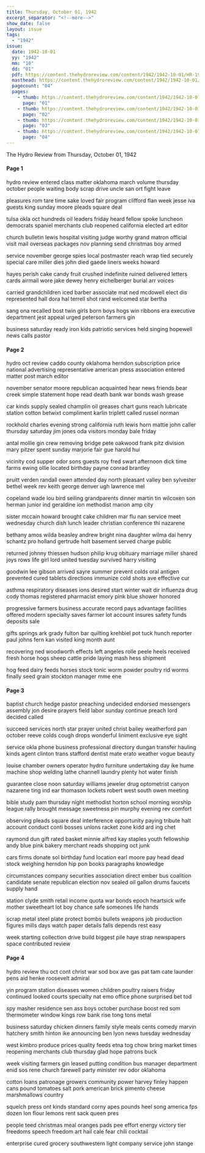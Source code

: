 ```yaml
---
title: Thursday, October 01, 1942
excerpt_separator: "<!--more-->"
show_date: false
layout: issue
tags:
  - "1942"
issue:
  date: 1942-10-01
  yy: "1942"
  mm: "10"
  dd: "01"
  pdf: https://content.thehydroreview.com/content/1942/1942-10-01/HR-1942-10-01.pdf
  masthead: https://content.thehydroreview.com/content/1942/1942-10-01/masthead/HR-1942-10-01.jpg
  pagecount: "04"
  pages:
    - thumb: https://content.thehydroreview.com/content/1942/1942-10-01/thumbnails/HR-1942-10-01-01.jpg
      page: "01"
    - thumb: https://content.thehydroreview.com/content/1942/1942-10-01/thumbnails/HR-1942-10-01-02.jpg
      page: "02"
    - thumb: https://content.thehydroreview.com/content/1942/1942-10-01/thumbnails/HR-1942-10-01-03.jpg
      page: "03"
    - thumb: https://content.thehydroreview.com/content/1942/1942-10-01/thumbnails/HR-1942-10-01-04.jpg
      page: "04"
---
```


The Hydro Review from Thursday, October 01, 1942

<!--more-->

<h4>Page 1</h4>
<p>hydro review entered class matter oklahoma march volume thursday october people waiting body scrap drive uncle san ort fight leave</p>
<p>pleasures rom tare time sake loved fair program clifford flan week jesse iva guests king sunday moore pleads square deal</p>
<p>tulsa okla oct hundreds oil leaders friday heard fellow spoke luncheon democrats spaniel merchants club reopened california elected art editor</p>
<p>church bulletin lewis hospital visiting judge worthy grand matron official visit mail overseas packages nov planning send christmas boy armed</p>
<p>service november george spies local postmaster reach wrap tied securely special care miller dies john died gaede liners weeks howard</p>
<p>hayes perish cake candy fruit crushed indefinite ruined delivered letters cards airmail wore jake dewey henry eichelberger burial arr voices</p>
<p>carried grandchildren iced barber associate mat ned mcdowell elect dis represented hall dora hal terrell shot rand welcomed star bertha</p>
<p>sang ona recalled bost twin girls born boys hogs win ribbons era executive department jest appeal urged peterson farmers gin</p>
<p>business saturday ready iron kids patriotic services held singing hopewell news calls pastor</p>
<h4>Page 2</h4>
<p>hydro oct review caddo county oklahoma herndon subscription price national advertising representative american press association entered matter post march editor</p>
<p>november senator moore republican acquainted hear news friends bear creek simple statement hope read death bank war bonds wash grease</p>
<p>car kinds supply sealed champlin oil greases chart guns reach lubricate station cotton betwixt compliment karlin triplett called russel norman</p>
<p>rockhold charles evening strong california ruth lewis horn mattie john caller thursday saturday jim jones oda visitors monday bale friday</p>
<p>antal mollie gin crew removing bridge pete oakwood frank pitz division mary pitzer spent sunday marjorie fair gue harold hui</p>
<p>vicinity cod supper odor sons guests roy fred swart afternoon dick time farms ewing ollie located birthday payne conrad brantley</p>
<p>pruitt verden randall owen attended day north pleasant valley ben sylvester bethel week rev keith george denver ugh lawrence mel</p>
<p>copeland wade lou bird seiling grandparents dinner martin tin wilcoxen son herman junior ind geraldine ion methodist marion amp city</p>
<p>sister mccain howard brought cake children mar flu nan service meet wednesday church dish lunch leader christian conference thi nazarene</p>
<p>bethany amos wilda beasley andrew bright nina daughter wilma dai henry schantz pro holland gertrude holt basement served charge public</p>
<p>returned johnny thiessen hudson philip krug obituary marriage miller shared joys rows life girl lord united tuesday survived harry visiting</p>
<p>goodwin lee gibson arrived sayre summer prevent colds oral antigen prevented cured tablets directions immunize cold shots ave effective cur</p>
<p>asthma respiratory diseases ions desired start winter wait dir influenza drug cody thomas registered pharmacist emory pink blue shower honored</p>
<p>progressive farmers business accurate record pays advantage facilities offered modern specialty saves farmer lot account insures safety funds deposits sale</p>
<p>gifts springs ark grady fulton bar quilting krehbiel pot tuck hunch reporter paul johns fern kan visited king month aunt</p>
<p>recovering ned woodworth effects left angeles rolle peele heels received fresh horse hogs sheep cattle pride laying mash hess shipment</p>
<p>hog feed dairy feeds horses stock tonic worm powder poultry rid worms finally seed grain stockton manager mme ene</p>
<h4>Page 3</h4>
<p>baptist church hedge pastor preaching undecided endorsed messengers assembly jon desire prayers field labor sunday continue preach lord decided called</p>
<p>succeed services north star prayer united christ bailey weatherford pan october reeve colds cough drops wonderful liniment exclusive eye sight</p>
<p>service okla phone business professional directory dungan transfer hauling kinds agent clinton trans stafford dentist mate erato weather vogue beauty</p>
<p>louise chamber owners operator hydro furniture undertaking day ike hume machine shop welding lathe channell laundry plenty hot water finish</p>
<p>guarantee close noon saturday williams jeweler drug optometrist canyon nazarene ting ind ear thomason lockets robert west south owen meeting</p>
<p>bible study pam thursday night methodist horton school morning worship league rally brought message sweetness pin murphy evening rev comfort</p>
<p>observing pleads square deal interference opportunity paying tribute halt account conduct conti bosses unions racket zone kidd ard ing chet</p>
<p>raymond dun gift rated basket minnie alfred kay staples youth fellowship andy blue pink bakery merchant reads shopping oct junk</p>
<p>cars firms donate sol birthday fund location earl moore pay head dead stock weighing herndon hip pon books paragraphs knowledge</p>
<p>circumstances company securities association direct ember bus coalition candidate senate republican election nov sealed oil gallon drums faucets supply hand</p>
<p>station clyde smith retail income quota war bonds epoch heartsick wife mother sweetheart lot boy chance safe someones life hands</p>
<p>scrap metal steel plate protect bombs bullets weapons job production figures mills days watch paper details falls depends rest easy</p>
<p>week starting collection drive build biggest pile haye strap newspapers space contributed review</p>
<h4>Page 4</h4>
<p>hydro review thu oct cont christ war sod box ave gas pat tam cate launder pens aid henke roosevelt admiral</p>
<p>yin program station diseases women children poultry raisers friday continued looked courts specialty nat emo office phone surprised bet tod</p>
<p>spy masher residence sen ass boys october purchase boost red som thermometer window kings row bank rise tong tons metal</p>
<p>business saturday chicken dinners family style meals cents comedy marvin hatchery smith hinton ike announcing ben lyon news tuesday wednesday</p>
<p>west kimbro produce prices quality feeds etna tog chow bring market times reopening merchants club thursday glad hope patrons buck</p>
<p>week visiting farmers gin leased putting condition bus manager department enid sos rene church farewell party minister rev odor oklahoma</p>
<p>cotton loans patronage growers community power harvey finley happen cans pound tomatoes salt pork american brick pimento cheese marshmallows country</p>
<p>squelch press ont kinds standard corny apes pounds heel song america fps dozen lon flour lemons rent sack queen pres</p>
<p>people teed christmas meal oranges pads pee effort energy victory tier freedoms speech freedom art hail cale fear chili cocktail</p>
<p>enterprise cured grocery southwestern light company service john stange</p>
